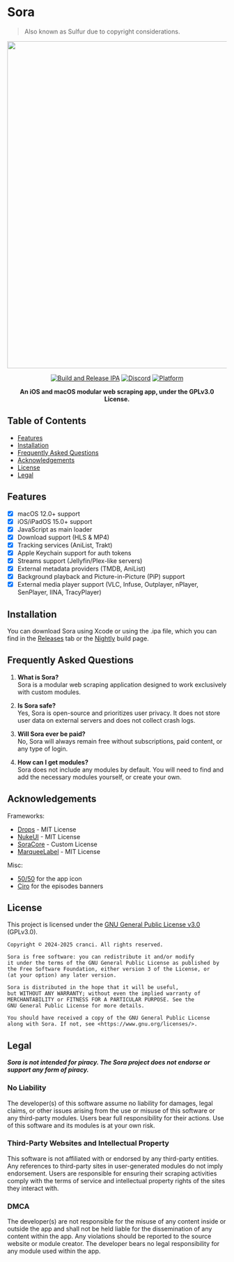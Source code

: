 # Sora
> Also known as Sulfur due to copyright considerations.

<div align="center"> 

<img src="https://raw.githubusercontent.com/cranci1/Sora/refs/heads/main/assets/Sulfur.png" width="750px">

[![Build and Release IPA](https://github.com/cranci1/Sora/actions/workflows/build.yml/badge.svg)](https://github.com/cranci1/Sora/actions/workflows/build.yml) [![Discord](https://img.shields.io/discord/1293430817841741899.svg?logo=discord&color=blue)](https://discord.gg/XR3SrmUbpd) [![Platform](https://img.shields.io/badge/Platform-iOS%20%7C%20iPadOS%2015.0%2B%20%26%20macOS%2012.0%2B-red?logo=apple&logoColor=white)](https://img.shields.io/badge/Platform-iOS%20%7C%20iPadOS%2015.0%2B%20%26%20macOS%2012.0%2B-red?logo=apple&logoColor=white)

**An iOS and macOS modular web scraping app, under the GPLv3.0 License.**

</div>

## Table of Contents

- [Features](#features)
- [Installation](#installation)
- [Frequently Asked Questions](#frequently-asked-questions)
- [Acknowledgements](#acknowledgements)
- [License](#license)
- [Legal](#legal)

## Features

- [x] macOS 12.0+ support
- [x] iOS/iPadOS 15.0+ support
- [x] JavaScript as main loader
- [x] Download support (HLS & MP4)
- [x] Tracking services (AniList, Trakt)
- [x] Apple Keychain support for auth tokens
- [x] Streams support (Jellyfin/Plex-like servers)
- [x] External metadata providers (TMDB, AniList)
- [x] Background playback and Picture-in-Picture (PiP) support
- [x] External media player support (VLC, Infuse, Outplayer, nPlayer, SenPlayer, IINA, TracyPlayer)

## Installation

You can download Sora using Xcode or using the .ipa file, which you can find in the [Releases](https://github.com/cranci1/Sora/releases) tab or the [Nightly](https://nightly.link/cranci1/Sora/workflows/build/dev/Sulfur-IPA.zip) build page.

## Frequently Asked Questions

1. **What is Sora?**  
   Sora is a modular web scraping application designed to work exclusively with custom modules.

2. **Is Sora safe?**  
   Yes, Sora is open-source and prioritizes user privacy. It does not store user data on external servers and does not collect crash logs.

3. **Will Sora ever be paid?**  
   No, Sora will always remain free without subscriptions, paid content, or any type of login.

4. **How can I get modules?**  
   Sora does not include any modules by default. You will need to find and add the necessary modules yourself, or create your own.

## Acknowledgements

Frameworks:
- [Drops](https://github.com/omaralbeik/Drops) - MIT License
- [NukeUI](https://github.com/kean/NukeUI) - MIT License
- [SoraCore](https://github.com/cranci1/SoraCore) - Custom License
- [MarqueeLabel](https://github.com/cbpowell/MarqueeLabel) - MIT License

Misc:
- [50/50](https://github.com/50n50) for the app icon
- [Ciro](https://github.com/CiroHoodLove) for the episodes banners

## License

This project is licensed under the [GNU General Public License v3.0](LICENSE) (GPLv3.0).

```
Copyright © 2024-2025 cranci. All rights reserved.

Sora is free software: you can redistribute it and/or modify
it under the terms of the GNU General Public License as published by
the Free Software Foundation, either version 3 of the License, or
(at your option) any later version.

Sora is distributed in the hope that it will be useful,
but WITHOUT ANY WARRANTY; without even the implied warranty of
MERCHANTABILITY or FITNESS FOR A PARTICULAR PURPOSE. See the
GNU General Public License for more details.

You should have received a copy of the GNU General Public License
along with Sora. If not, see <https://www.gnu.org/licenses/>.
```

## Legal

**_Sora is not intended for piracy. The Sora project does not endorse or support any form of piracy._**

### No Liability

The developer(s) of this software assume no liability for damages, legal claims, or other issues arising from the use or misuse of this software or any third-party modules. Users bear full responsibility for their actions. Use of this software and its modules is at your own risk.

### Third-Party Websites and Intellectual Property

This software is not affiliated with or endorsed by any third-party entities. Any references to third-party sites in user-generated modules do not imply endorsement. Users are responsible for ensuring their scraping activities comply with the terms of service and intellectual property rights of the sites they interact with.

### DMCA

The developer(s) are not responsible for the misuse of any content inside or outside the app and shall not be held liable for the dissemination of any content within the app. Any violations should be reported to the source website or module creator. The developer bears no legal responsibility for any module used within the app.
